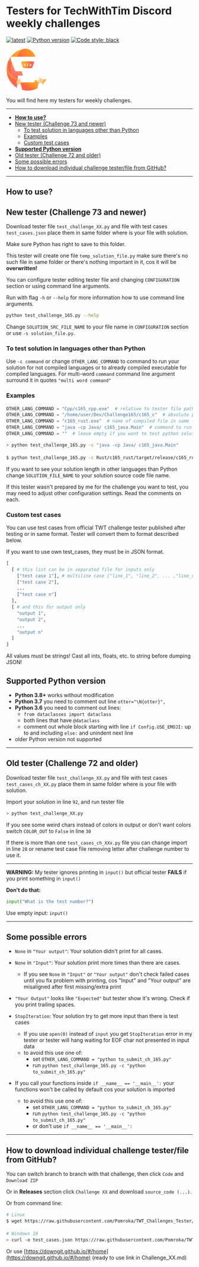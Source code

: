# Testers for TechWithTim Discord weekly challenges

[![latest](https://img.shields.io/badge/latest-Challenge--165-orange)](https://github.com/Pomroka/TWT_Challenges_Tester/releases/latest) [![Python version](https://img.shields.io/badge/python-3.6*%20%7C%203.7*%20%7C%203.8%20%7C%203.9%20%7C%203.10%20%7C%203.11-blue)](#supported-python-version) [![Code style: black](https://img.shields.io/badge/code%20style-black-000000.svg)](https://github.com/psf/black)

![TWT Logo](logo1.png "TWT Logo")

You will find here my testers for weekly challenges.

----------

- [**How to use?**](#how-to-use)
- [New tester (Challenge 73 and newer)](#new-tester-challenge-73-and-newer)
  - [To test solution in languages other than Python](#to-test-solution-in-languages-other-than-python)
  - [Examples](#examples)
  - [Custom test cases](#custom-test-cases)
- [**Supported Python version**](#supported-python-version)
- [Old tester (Challenge 72 and older)](#old-tester-challenge-72-and-older)
- [Some possible errors](#some-possible-errors)
- [How to download individual challenge tester/file from GitHub?](#how-to-download-individual-challenge-testerfile-from-github)

----------

## **How to use?**

## New tester (Challenge 73 and newer)

Download tester file `test_challenge_XX.py` and file with test cases `test_cases.json` place them in same folder where is your file with solution.

Make sure Python has right to save to this folder.

This tester will create one file `temp_solution_file.py` make sure there's no such
file in same folder or there's nothing important in it, cos it will be **overwritten!**

You can configure tester editing tester file and changing `CONFIGURATION` section or using command line arguments.

Run with flag `-h` or `--help` for more information how to use command line arguments.

```sh
python test_challenge_165.py --help
```

Change `SOLUTION_SRC_FILE_NAME` to your file name in `CONFIGURATION` section or use `-s solution_file.py`.

### To test solution in languages other than Python

Use `-c command` or change `OTHER_LANG_COMMAND` to command to run your solution for not compiled languages or to already compiled executable for compiled languages. For multi-word `command` command line argument surround it in quotes `"multi word command"`

### Examples

```py
OTHER_LANG_COMMAND = "Cpp/c165_cpp.exe"  # relative to tester file path to compiled windows executable
OTHER_LANG_COMMAND = "/home/user/Dev/Challenge165/c165_c"  # absolute path to compiled Linux executable
OTHER_LANG_COMMAND = "c165_rust.exe"  # name of compiled file in same folder as tester
OTHER_LANG_COMMAND = "java -cp Java/ c165_java.Main"  # command to run solution in non compiled language
OTHER_LANG_COMMAND = ""  # leave empty if you want to test python solution
```

```sh
> python test_challenge_165.py -c "java -cp Java/ c165_java.Main"

$ python test_challenge_165.py -c Rust/c165_rust/target/release/c165_rust
```

If you want to see your solution length in other languages than Python change `SOLUTION_FILE_NAME` to your solution source code file name.

If this tester wasn't prepared by me for the challenge you want to test,
you may need to adjust other configuration settings. Read the comments on each.

### Custom test cases

You can use test cases from official TWT challenge tester published after testing or in same format. Tester will convert them to format described below.

If you want to use own test_cases, they must be in JSON format.

```py
[
  [ # this list can be in separated file for inputs only 
    ["test case 1"], # multiline case ["line_1", "line_2", ... ,"line_n"] 
    ["test case 2"],
    ...
    ["test case n"]
  ],
  [ # and this for output only 
    "output 1",
    "output 2",
    ...
    "output n"
  ]
]
```

All values must be strings! Cast all ints, floats, etc. to string before dumping JSON!

## **Supported Python version**

- **Python 3.8+** works without modification
- **Python 3.7** you need to comment out line `otter="\N{otter}",`
- **Python 3.6** you need to comment out lines:
  - `from dataclasses import dataclass`
  - both lines that have `@dataclass`
  - comment out whole block starting with line `if Config.USE_EMOJI:` up to and including `else:` and unindent next line
- older Python version not supported

----------

## Old tester (Challenge 72 and older)

Download tester file `test_challenge_XX.py` and file with test cases `test_cases_ch_XX.py` place them in same folder where is your file with solution.

Import your solution in line `92`, and run tester file

```sh
> python test_challenge_XX.py
```

If you see some weird chars instead of colors in output or don't want colors
switch `COLOR_OUT` to `False` in line `30`

If there is more than one `test_cases_ch_XXx.py` file you can change import in line `28` or rename test case file removing letter after challenge number to use it.

----------

**WARNING:** My tester ignores printing in `input()` but official tester **FAILS** if you print something in `input()`

**Don't do that:**

```py
input("What is the test number?")
```

Use empty input: `input()`

----------

## Some possible errors

- `None` in `"Your output"`: Your solution didn't print for all cases.

- `None` in `"Input"`: Your solution print more times than there are cases.

  - If you see `None` in `"Input"` or `"Your output"` don't check failed cases until you fix problem with printing, cos "Input" and "Your output" are misaligned after first missing/extra print

- `"Your Output"` looks like `"Expected"` but tester show it's wrong. Check if you print trailing spaces.

- `StopIteration`: Your solution try to get more input than there is test cases

  - If you use `open(0)` instead of `input` you get `StopIteration` error in my tester or tester will hang waiting for EOF char not presented in input data
  - to avoid this use one of:
    - set `OTHER_LANG_COMMAND = "python to_submit_ch_165.py"`
    - run `python test_challenge_165.py -c "python to_submit_ch_165.py"`
- If you call your functions inside `if __name__ == '__main__':` your functions won't be called by default cos your solution is imported
  - to avoid this use one of:
    - set `OTHER_LANG_COMMAND = "python to_submit_ch_165.py"`
    - run `python test_challenge_165.py -c "python to_submit_ch_165.py"`
    - or don't use `if __name__ == '__main__':`

----------

## How to download individual challenge tester/file from GitHub?

You can switch branch to branch with that challenge, then click `Code` and `Download ZIP`

Or in **Releases** section click `Challenge XX` and download `source_code (...)`.

Or from command line:

```sh
# Linux
$ wget https://raw.githubusercontent.com/Pomroka/TWT_Challenges_Tester/master/Challenge_165/test_cases.json

# Windows 10
> curl -o test_cases.json https://raw.githubusercontent.com/Pomroka/TWT_Challenges_Tester/master/Challenge_165/test_cases.json
```

Or use [https://downgit.github.io/#/home](https://downgit.github.io/#/home) (ready to use link in Challenge_XX.md)
